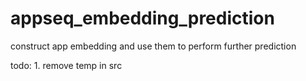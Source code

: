 # appseq_embedding_prediction
construct app embedding and use them to perform further prediction

todo:
    1. remove temp in src
